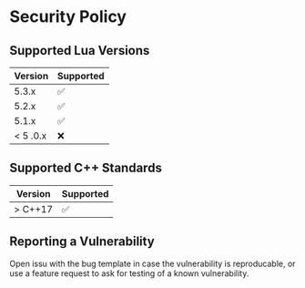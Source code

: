 # Security Policy

## Supported Lua Versions

| Version    | Supported          |
| -------    | ------------------ |
| 5.3.x      | :white_check_mark: |
| 5.2.x      | :white_check_mark: |
| 5.1.x      | :white_check_mark: |
| < 5 .0.x   | :x:                |

## Supported C++ Standards

| Version    | Supported          |
| -------    | ------------------ |
| > C++17    | :white_check_mark: |

## Reporting a Vulnerability

Open issu with the bug template in case the vulnerability is reproducable, or
use a feature request to ask for testing of a known vulnerability.
